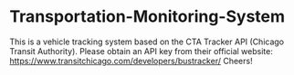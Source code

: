 # Transportation-Monitoring-System
This is a vehicle tracking system based on the CTA Tracker API (Chicago Transit Authority).
Please obtain an API key from their official website: https://www.transitchicago.com/developers/bustracker/
Cheers!
